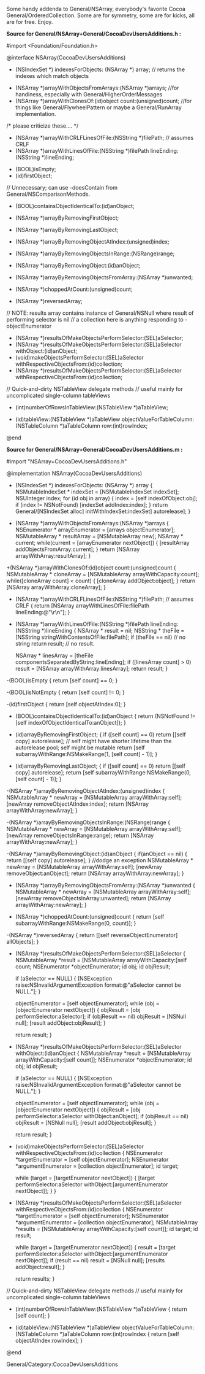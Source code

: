 

Some handy addenda to General/NSArray, everybody's favorite Cocoa General/OrderedCollection.  Some are for symmetry, some are for kicks, all are for free.  Enjoy.

**Source for General/NSArray+General/CocoaDevUsersAdditions.h :**
    
 #import <Foundation/Foundation.h>
 
 @interface NSArray(CocoaDevUsersAdditions)
 
 - (NSIndexSet *) indexesForObjects: (NSArray *) array; // returns the indexes which match objects
 
 + (NSArray *)arrayWithObjectsFromArrays:(NSArray *)arrays; //for handiness, especially with General/HigherOrderMessages
 + (NSArray *)arrayWithClonesOf:(id)object count:(unsigned)count; //for things like General/FlywheelPattern or maybe a General/RunArray implementation.
 
 /* please criticize these.... */
 + (NSArray *)arrayWithCRLFLinesOfFile:(NSString *)filePath; // assumes CRLF
 + (NSArray *)arrayWithLinesOfFile:(NSString *)filePath lineEnding:(NSString *)lineEnding;
 
 
 - (BOOL)isEmpty;
 - (id)firstObject;
 
 // Unnecessary; can use -doesContain from General/NSComparisonMethods.
 - (BOOL)containsObjectIdenticalTo:(id)anObject;
 
 - (NSArray *)arrayByRemovingFirstObject;
 - (NSArray *)arrayByRemovingLastObject;
 - (NSArray *)arrayByRemovingObjectAtIndex:(unsigned)index;
 - (NSArray *)arrayByRemovingObjectsInRange:(NSRange)range;
 - (NSArray *)arrayByRemovingObject:(id)anObject;
 - (NSArray *)arrayByRemovingObjectsFromArray:(NSArray *)unwanted;
 
 - (NSArray *)choppedAtCount:(unsigned)count;
 - (NSArray *)reversedArray;
 
 // NOTE: results array contains instance of General/NSNull where result of performing selector is nil
 // a collection here is anything responding to -objectEnumerator
 - (NSArray *)resultsOfMakeObjectsPerformSelector:(SEL)aSelector;
 - (NSArray *)resultsOfMakeObjectsPerformSelector:(SEL)aSelector withObject:(id)anObject;
 - (void)makeObjectsPerformSelector:(SEL)aSelector withRespectiveObjectsFrom:(id)collection;
 - (NSArray *)resultsOfMakeObjectsPerformSelector:(SEL)aSelector withRespectiveObjectsFrom:(id)collection;
 
 // Quick-and-dirty NSTableView delegate methods
 // useful mainly for uncomplicated single-column tableViews
 - (int)numberOfRowsInTableView:(NSTableView *)aTableView;
 
 - (id)tableView:(NSTableView *)aTableView
 objectValueForTableColumn:(NSTableColumn *)aTableColumn
 row:(int)rowIndex;
 
 @end


**Source for General/NSArray+General/CocoaDevUsersAdditions.m :**
    
 #import "NSArray+CocoaDevUsersAdditions.h"
 
 @implementation NSArray(CocoaDevUsersAdditions)
 
 - (NSIndexSet *) indexesForObjects: (NSArray *) array
 {
   NSMutableIndexSet * indexSet = [NSMutableIndexSet indexSet];
   NSUInteger index;
   for (id obj in array)
   {
     index = [self indexOfObject:obj];
     if (index != NSNotFound) [indexSet addIndex:index];
   }
   return General/[NSIndexSet alloc] initWithIndexSet:indexSet] autorelease];
 }
 
 + (NSArray *)arrayWithObjectsFromArrays:(NSArray *)arrays
 {
   NSEnumerator * arrayEnumerator = [arrays objectEnumerator];
   NSMutableArray * resultArray = [NSMutableArray new];
   NSArray * current;
   while(current = [arrayEnumerator nextObject])
   {
     [resultArray addObjectsFromArray:current];
   }
   return [NSArray arrayWithArray:resultArray];
 }
 
 +(NSArray *)arrayWithClonesOf:(id)object count:(unsigned)count
 {
   NSMutableArray * cloneArray = [NSMutableArray arrayWithCapacity:count];
   while([cloneArray count] < count)
   {
     [cloneArray addObject:object];
   }
   return [NSArray arrayWithArray:cloneArray];
 }
 
 + (NSArray *)arrayWithCRLFLinesOfFile:(NSString *)filePath; // assumes CRLF
 {
   return [NSArray arrayWithLinesOfFile:filePath lineEnding:@"\r\n"];
 }
 
 + (NSArray *)arrayWithLinesOfFile:(NSString *)filePath lineEnding:(NSString *)lineEnding
 {
   NSArray * result = nil;
   NSString * theFile = [NSString stringWithContentsOfFile:filePath];
   if (theFile == nil) // no string
     return result; // no result.
   
   NSArray * linesArray = [theFile componentsSeparatedByString:lineEnding];
   if ([linesArray count] > 0)
     result = [NSArray arrayWithArray:linesArray];
 	return result;
 }
 
 
 -(BOOL)isEmpty
 {
   return [self count] == 0;
 }
 
 -(BOOL)isNotEmpty
 {
   return [self count] != 0;
 }
 
 -(id)firstObject
 {
   return [self objectAtIndex:0];
 }
 
 - (BOOL)containsObjectIdenticalTo:(id)anObject
 {
   return (NSNotFound != [self indexOfObjectIdenticalTo:anObject]);
 }
 
 - (id)arrayByRemovingFirstObject;
 {
   if ([self count] == 0) return [[self copy] autorelease]; // self might have shorter lifetime than the autorelease pool; self might be mutable
   return [self subarrayWithRange:NSMakeRange(1, [self count] - 1)];
 }
 
 - (id)arrayByRemovingLastObject;
 {
   if ([self count] == 0) return [[self copy] autorelease];
   return [self subarrayWithRange:NSMakeRange(0, [self count] - 1)];
 }
 
 -(NSArray *)arrayByRemovingObjectAtIndex:(unsigned)index
 {
   NSMutableArray * newArray = [NSMutableArray arrayWithArray:self];
   [newArray removeObjectAtIndex:index];
   return [NSArray arrayWithArray:newArray];
 }
 
 -(NSArray *)arrayByRemovingObjectsInRange:(NSRange)range
 {
   NSMutableArray * newArray = [NSMutableArray arrayWithArray:self];
   [newArray removeObjectsInRange:range];
   return [NSArray arrayWithArray:newArray];
 }
 
 -(NSArray *)arrayByRemovingObject:(id)anObject
 {
   if(anObject == nil) { return [[self copy] autorelease]; } //dodge an exception
   NSMutableArray * newArray = [NSMutableArray arrayWithArray:self];
   [newArray removeObject:anObject];
   return [NSArray arrayWithArray:newArray];
 }
 
 - (NSArray *)arrayByRemovingObjectsFromArray:(NSArray *)unwanted
 {
   NSMutableArray * newArray = [NSMutableArray arrayWithArray:self];
   [newArray removeObjectsInArray:unwanted];
   return [NSArray arrayWithArray:newArray];
 }
 
 - (NSArray *)choppedAtCount:(unsigned)count
 {
   return [self subarrayWithRange:NSMakeRange(0, count)];
 }
 
 -(NSArray *)reversedArray
 {
   return [[self reverseObjectEnumerator] allObjects];
 }
 
 - (NSArray *)resultsOfMakeObjectsPerformSelector:(SEL)aSelector
 {
   NSMutableArray *result = [NSMutableArray arrayWithCapacity:[self count;
   NSEnumerator *objectEnumerator;
   id obj;
   id objResult;
   
   if (aSelector == NULL)
   {
     [NSException raise:NSInvalidArgumentException format:@"aSelector cannot be NULL."];
   }
   
   objectEnumerator = [self objectEnumerator];
   while (obj = [objectEnumerator nextObject])
   {
     objResult = [obj performSelector:aSelector];
     if (objResult == nil)
       objResult = [NSNull null];
     [result addObject:objResult];
   }
   
   return result;
 }
 
 - (NSArray *)resultsOfMakeObjectsPerformSelector:(SEL)aSelector withObject:(id)anObject
 {
   NSMutableArray *result = [NSMutableArray arrayWithCapacity:[self count]];
   NSEnumerator *objectEnumerator;
   id obj;
   id objResult;
   
   if (aSelector == NULL)
   {
     [NSException raise:NSInvalidArgumentException format:@"aSelector cannot be NULL."];
   }
   
   objectEnumerator = [self objectEnumerator];
   while (obj = [objectEnumerator nextObject])
   {
     objResult = [obj performSelector:aSelector withObject:anObject];
     if (objResult == nil)
       objResult = [NSNull null];
     [result addObject:objResult];
   }
   
   return result;
 }
 
 - (void)makeObjectsPerformSelector:(SEL)aSelector
 withRespectiveObjectsFrom:(id)collection
 {
   NSEnumerator *targetEnumerator = [self objectEnumerator];
   NSEnumerator *argumentEnumerator = [collection objectEnumerator];
   id target;
   
   while (target = [targetEnumerator nextObject])
   {
     [target performSelector:aSelector withObject:[argumentEnumerator nextObject]];
   }
 }
 
 - (NSArray *)resultsOfMakeObjectsPerformSelector:(SEL)aSelector
 withRespectiveObjectsFrom:(id)collection
 {
   NSEnumerator *targetEnumerator = [self objectEnumerator];
   NSEnumerator *argumentEnumerator = [collection objectEnumerator];
   NSMutableArray *results = [NSMutableArray arrayWithCapacity:[self count]];
   id target;
   id result;
   
   while (target = [targetEnumerator nextObject])
   {
     result = [target performSelector:aSelector withObject:[argumentEnumerator nextObject]];
     if (result == nil)
       result = [NSNull null];
     [results addObject:result];
   }
   
   return results;
 }
 
 // Quick-and-dirty NSTableView delegate methods
 // useful mainly for uncomplicated single-column tableViews
 - (int)numberOfRowsInTableView:(NSTableView *)aTableView
 {
   return [self count];
 }
 
 - (id)tableView:(NSTableView *)aTableView
 objectValueForTableColumn:(NSTableColumn *)aTableColumn
 row:(int)rowIndex
 {
   return [self objectAtIndex:rowIndex];
 }
 
 
 @end



General/Category:CocoaDevUsersAdditions